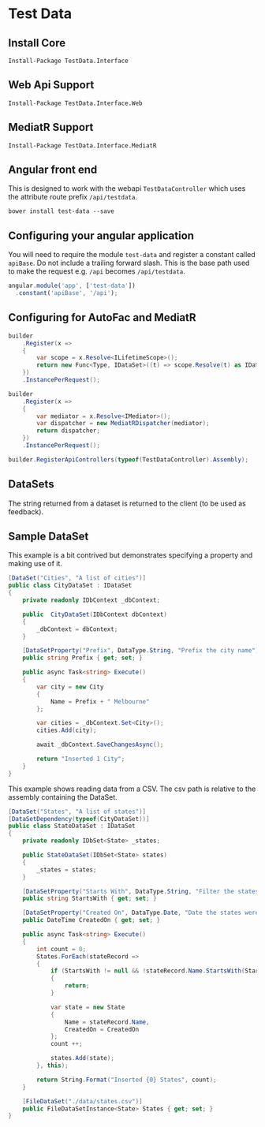 # Test Data

## Install Core

```
Install-Package TestData.Interface
```

## Web Api Support

```
Install-Package TestData.Interface.Web
```

## MediatR Support

```
Install-Package TestData.Interface.MediatR
```

## Angular front end

This is designed to work with the webapi `TestDataController` which uses the attribute route prefix `/api/testdata`.

```
bower install test-data --save
```

## Configuring your angular application

You will need to require the module `test-data` and register a constant called `apiBase`. Do not include a trailing forward slash. This is the base path used to make the request e.g. `/api` becomes `/api/testdata`.

``` js
angular.module('app', ['test-data'])
  .constant('apiBase', '/api');
```

## Configuring for AutoFac and MediatR

``` csharp
builder
    .Register(x =>
    {
        var scope = x.Resolve<ILifetimeScope>();
        return new Func<Type, IDataSet>((t) => scope.Resolve(t) as IDataSet);
    })
    .InstancePerRequest();

builder
    .Register(x =>
    {
        var mediator = x.Resolve<IMediator>();
        var dispatcher = new MediatRDispatcher(mediator);
        return dispatcher;
    })
    .InstancePerRequest();

builder.RegisterApiControllers(typeof(TestDataController).Assembly);
```

## DataSets

The string returned from a dataset is returned to the client (to be used as feedback).

## Sample DataSet

This example is a bit contrived but demonstrates specifying a property and making use of it.

``` csharp
[DataSet("Cities", "A list of cities")]
public class CityDataSet : IDataSet
{
    private readonly IDbContext _dbContext;

    public  CityDataSet(IDbContext dbContext)
    {
        _dbContext = dbContext;
    }

    [DataSetProperty("Prefix", DataType.String, "Prefix the city name")]
    public string Prefix { get; set; }

    public async Task<string> Execute()
    {
        var city = new City
        {
            Name = Prefix + " Melbourne"
        };

        var cities = _dbContext.Set<City>();
        cities.Add(city);

        await _dbContext.SaveChangesAsync();

        return "Inserted 1 City";
    }
}
```

This example shows reading data from a CSV. The csv path is relative to the assembly containing the DataSet.

``` csharp
[DataSet("States", "A list of states")]
[DataSetDependency(typeof(CityDataSet))]
public class StateDataSet : IDataSet
{
    private readonly IDbSet<State> _states;

    public StateDataSet(IDbSet<State> states)
    {
        _states = states;
    }

    [DataSetProperty("Starts With", DataType.String, "Filter the states inserted", Required = true)]
    public string StartsWith { get; set; }

    [DataSetProperty("Created On", DataType.Date, "Date the states were created on")]
    public DateTime CreatedOn { get; set; }

    public async Task<string> Execute()
    {
        int count = 0;
        States.ForEach(stateRecord =>
        {
            if (StartsWith != null && !stateRecord.Name.StartsWith(StartsWith))
            {
                return;
            }

            var state = new State
            {
                Name = stateRecord.Name,
                CreatedOn = CreatedOn
            };
            count ++;

            states.Add(state);
        }, this);

        return String.Format("Inserted {0} States", count);
    }

    [FileDataSet("./data/states.csv")]
    public FileDataSetInstance<State> States { get; set; }
}
```
